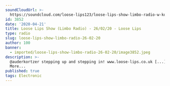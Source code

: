 ```yaml
---
soundCloudUrl: >-
  https://soundcloud.com/loose-lips123/loose-lips-show-limbo-radio-w-kortzer-26022020
id: 3852
date: '2020-04-21'
title: Loose Lips Show (Limbo Radio) - 26/02/20 - Loose Lips
type: radio
slug: loose-lips-show-limbo-radio-26-02-20
author: 100
banner:
  - imported/loose-lips-show-limbo-radio-26-02-20/image3852.jpeg
description: >-
  @auderkortzer stepping up and stepping in! www.loose-lips.co.uk [...]Read
  More...
published: true
tags: Electronic
---
```

